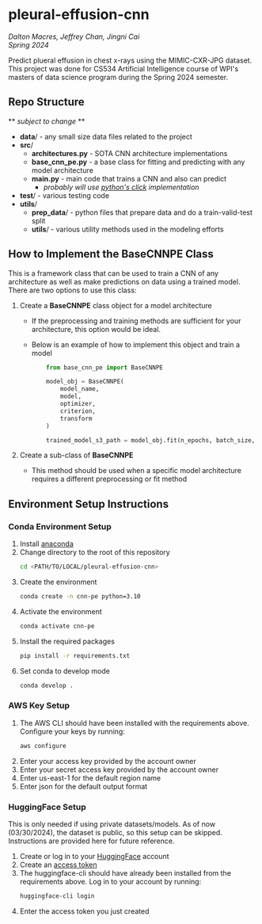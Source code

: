 # pleural-effusion-cnn
*Dalton Macres, Jeffrey Chan, Jingni Cai*\
*Spring 2024*

Predict plueral effusion in chest x-rays using the MIMIC-CXR-JPG dataset. This project was done for CS534 Artificial Intelligence course of WPI's masters of data science program during the Spring 2024 semester.

## Repo Structure
** *subject to change* **
- **data**/ - any small size data files related to the project
- **src**/
    - **architectures.py** - SOTA CNN architecture implementations
    - **base_cnn_pe.py** - a base class for fitting and predicting with any model architecture
    - **main.py** - main code that trains a CNN and also can predict
        - *probably will use [python's click](https://click.palletsprojects.com/en/8.1.x/) implementation*
- **test**/ - various testing code
- **utils**/
    - **prep_data**/ - python files that prepare data and do a train-valid-test split
    - **utils**/ - various utility methods used in the modeling efforts

## How to Implement the BaseCNNPE Class
This is a framework class that can be used to train a CNN of any architecture as well as make predictions on data using a trained model. There are two options to use this class:

1. Create a **BaseCNNPE** class object for a model architecture
    - If the preprocessing and training methods are sufficient for your architecture, this option would be ideal.
    - Below is an example of how to implement this object and train a model

        ```python
            from base_cnn_pe import BaseCNNPE

            model_obj = BaseCNNPE(
                model_name,
                model,
                optimizer,
                criterion,
                transform
            )

            trained_model_s3_path = model_obj.fit(n_epochs, batch_size, train_w_valid)
        ```

2. Create a sub-class of **BaseCNNPE**
    - This method should be used when a specific model architecture requires a different preprocessing or fit method

## Environment Setup Instructions
### Conda Environment Setup
1. Install [anaconda](https://www.anaconda.com/download)
2. Change directory to the root of this repository
    ```bash
    cd <PATH/TO/LOCAL/pleural-effusion-cnn>
    ```
3. Create the environment
    ```bash
    conda create -n cnn-pe python=3.10
    ```
4. Activate the environment
    ```bash
    conda activate cnn-pe
    ```
5. Install the required packages
    ```bash
    pip install -r requirements.txt
    ```
6. Set conda to develop mode
    ```bash
    conda develop .
    ```

### AWS Key Setup
1. The AWS CLI should have been installed with the requirements above. Configure your keys by running:
    ```bash
    aws configure
    ```
2. Enter your access key provided by the account owner
3. Enter your secret access key provided by the account owner
4. Enter us-east-1 for the default region name
5. Enter json for the default output format

### HuggingFace Setup
This is only needed if using private datasets/models. As of now (03/30/2024), the dataset is public, so this setup can be skipped. Instructions are provided here for future reference.

1. Create or log in to your [HuggingFace](https://huggingface.co/) account
2. Create an [access token](https://huggingface.co/docs/hub/en/security-tokens)
3. The huggingface-cli should have already been installed from the requirements above. Log in to your account by running:
    ```bash
    huggingface-cli login
    ```
4. Enter the access token you just created
